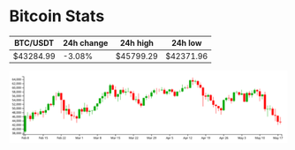 # Bitcoin Stats

BTC/USDT|24h change|24h high|24h low|
|---|---|---|---|
|$43284.99|-3.08%|$45799.29|$42371.96|

<img src="./chart.svg">
